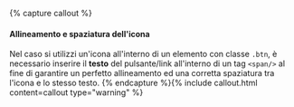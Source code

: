 {% capture callout %}

#### Allineamento e spaziatura dell'icona

Nel caso si utilizzi un'icona all'interno di un elemento con classe `.btn`, è necessario inserire il **testo** del pulsante/link all'interno di un tag `<span/>` al fine di garantire un perfetto allineamento ed una corretta spaziatura tra l'icona e lo stesso testo.
{% endcapture %}{% include callout.html content=callout type="warning" %}
